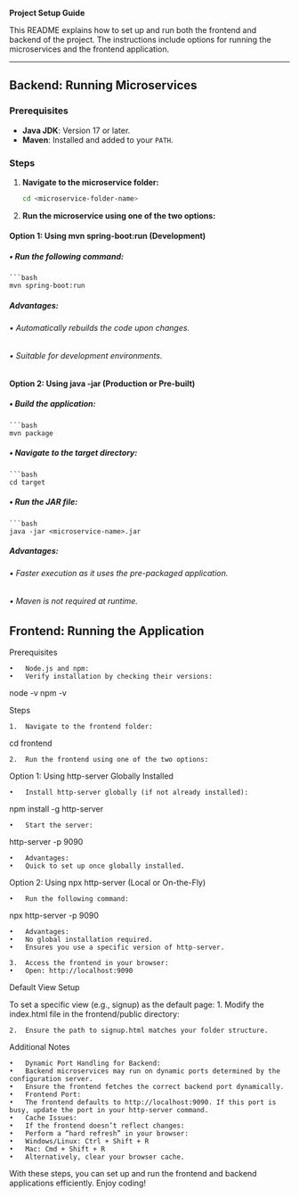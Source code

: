 **Project Setup Guide**

This README explains how to set up and run both the frontend and backend of the project. The instructions include options for running the microservices and the frontend application.

---

## **Backend: Running Microservices**

### **Prerequisites**
- **Java JDK**: Version 17 or later.
- **Maven**: Installed and added to your `PATH`.

### **Steps**

1. **Navigate to the microservice folder:**
   ```bash
   cd <microservice-folder-name>

2. **Run the microservice using one of the two options:**
#### **Option 1: Using mvn spring-boot:run (Development)**
	
##### •	Run the following command:
   	```bash
   	mvn spring-boot:run

##### Advantages:
###### •	Automatically rebuilds the code upon changes.
###### •	Suitable for development environments.

#### **Option 2: Using java -jar (Production or Pre-built)**

##### •	Build the application:
	```bash
	mvn package


##### •	Navigate to the target directory:
	```bash
	cd target

##### •	Run the JAR file:
	```bash
	java -jar <microservice-name>.jar

##### Advantages:
###### •	Faster execution as it uses the pre-packaged application.
###### •	Maven is not required at runtime.

## **Frontend: Running the Application**

Prerequisites

	•	Node.js and npm:
	•	Verify installation by checking their versions:

node -v
npm -v



Steps

	1.	Navigate to the frontend folder:

cd frontend


	2.	Run the frontend using one of the two options:
Option 1: Using http-server Globally Installed

	•	Install http-server globally (if not already installed):

npm install -g http-server


	•	Start the server:

http-server -p 9090


	•	Advantages:
	•	Quick to set up once globally installed.
Option 2: Using npx http-server (Local or On-the-Fly)

	•	Run the following command:

npx http-server -p 9090


	•	Advantages:
	•	No global installation required.
	•	Ensures you use a specific version of http-server.

	3.	Access the frontend in your browser:
	•	Open: http://localhost:9090

Default View Setup

To set a specific view (e.g., signup) as the default page:
	1.	Modify the index.html file in the frontend/public directory:

<script>
    window.location.href = "./src/views/signup.html";
</script>


	2.	Ensure the path to signup.html matches your folder structure.

Additional Notes

	•	Dynamic Port Handling for Backend:
	•	Backend microservices may run on dynamic ports determined by the configuration server.
	•	Ensure the frontend fetches the correct backend port dynamically.
	•	Frontend Port:
	•	The frontend defaults to http://localhost:9090. If this port is busy, update the port in your http-server command.
	•	Cache Issues:
	•	If the frontend doesn’t reflect changes:
	•	Perform a “hard refresh” in your browser:
	•	Windows/Linux: Ctrl + Shift + R
	•	Mac: Cmd + Shift + R
	•	Alternatively, clear your browser cache.

With these steps, you can set up and run the frontend and backend applications efficiently. Enjoy coding!

